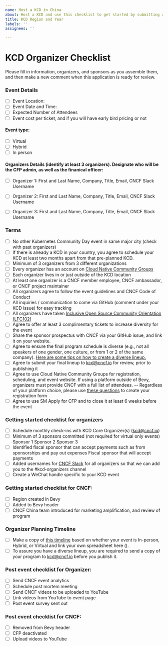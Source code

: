 ```yaml
---
name: Host a KCD in China
about: Host a KCD and use this checklist to get started by submitting an issue
title: KCD Region and Year
labels: ''
assignees: ''

---
```


# KCD Organizer Checklist
Please fill in information, organizers, and sponsors as you assemble them, and then make a new comment when this application is ready for review.

### Event Details
* [ ] Event Location:
* [ ] Event Date and Time:
* [ ] Expected Number of Attendees
* [ ] Event cost per ticket, and if you will have early bird pricing or not
#### Event type:
* [ ] Virtual
* [ ] Hybrid
* [ ] In person
#### Organizers Details (identify at least 3 organizers). Designate who will be the CFP admin, as well as the finanical officer:
* [ ] Organizer 1: First and Last Name, Company, Title, Email, CNCF Slack Username
* [ ] Organizer 2: First and Last Name, Company, Title, Email, CNCF Slack Username
* [ ] Organizer 3: First and Last Name, Company, Title, Email, CNCF Slack Username


### Terms

* [ ] No other Kubernetes Community Day event in same major city (check with past organizers)
* [ ] If there is already a KCD in your country, you agree to schedule your KCD at least two months apart from that pre-planned KCD.
* [ ] Minimum of 3 organizers from 3 different organizations
* [ ] Every organizer has an account on [Cloud Native Community Groups](https://community.cncf.io/)
* [ ] Each organizer lives in or just outside of the KCD location
* [ ] At least one organizer is a CNCF member employee, CNCF ambassador, or CNCF project maintainer
* [ ] All organizers agree to follow the event guidelines and CNCF Code of Conduct
* [ ] All inquiries / communication to come via GitHub (comment under your KCD issue) for easy tracking
* [ ] All organizers have taken [Inclusive Open Source Community Orientation (LFC102)](https://training.linuxfoundation.org/training/inclusive-open-source-community-orientation-lfc102/)
* [ ] Agree to offer at least 3 complimentary tickets to increase diversity for the event
* [ ] Share the sponsor prospectus with CNCF via your GitHub issue, and link it on your website.
* [ ] Agree to ensure the final program schedule is diverse (e.g., not all speakers of one gender, one culture, or from 1 or 2 of the same company). [Here are some tips on how to create a diverse lineup.](https://docs.google.com/presentation/d/1fzT_BdavVKh3mnxxU-PBWyJq9JUfasKwHqekkbYVbw8/edit#slide=id.g56245ab439_0_106)
* [ ] Agree to submit your final lineup to kcd@cncf.io for review, prior to publishing it
* [ ] Agree to use Cloud Native Community Groups for registration, scheduling, and event website. If using a platform outside of Bevy, organizers must provide CNCF with a full list of attendees.
-- Regardless of your platform choice, please use [these questions](https://docs.google.com/spreadsheets/d/1OEoVQ8Y3eQmEEJeT2abhNOkYIkyk8nAVjebNFvKMTQQ/edit?usp=sharing) to create your registration form
* [ ] Agree to use SM Apply for CFP and to close it at least 6 weeks before the event

### Getting started checklist for organizers

* [ ] Schedule monthly check-ins with KCD Core Organizer(s) (kcd@cncf.io)
* [ ] Minimum of 3 sponsors committed (not required for virtual only events)
Sponsor 1
Sponsor 2
Sponsor 3
* [ ] Identified fiscal sponsor that can accept payments such as from sponsorships and pay out expenses
Fiscal sponsor that will accept payments
* [ ] Added usernames for [CNCF Slack](https://slack.cncf.io/) for all organizers so that we can add you to the #kcd-organizers channel
* [ ] Create a WeChat handle specific to your KCD event

### Getting started checklist for CNCF:
* [ ] Region created in Bevy
* [ ] Added to Bevy header
* [ ] CNCF China team introduced for marketing amplification, and review of program

### Organizer Planning Timeline
* [ ] Make a copy of [this timeline](https://docs.google.com/spreadsheets/d/1bvCiyyDut1seSnBE6pzVevcJkXLeWbxbncvhFsyY8PI/edit#gid=1736864170) based on whether your event is In-person, Hybrid, or Virtual and link your own spreadsheet here ().
* [ ] To assure you have a diverse lineup, you are required to send a copy of your program to kcd@cncf.io before you publish it.

### Post event checklist for Organizer:
* [ ] Send CNCF event analytics
* [ ] Schedule post mortem meeting
* [ ] Send CNCF videos to be uploaded to YouTube
* [ ] Link videos from YouTube to event page
* [ ] Post event survey sent out

### Post event checklist for CNCF:
* [ ] Removed from Bevy header
* [ ] CFP deactivated
* [ ] Upload videos to YouTube

